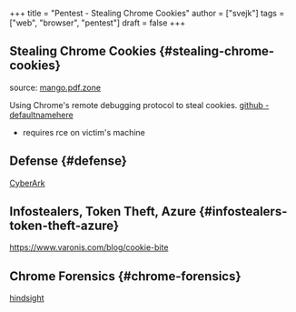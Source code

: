 +++
title = "Pentest - Stealing Chrome Cookies"
author = ["svejk"]
tags = ["web", "browser", "pentest"]
draft = false
+++

## Stealing Chrome Cookies {#stealing-chrome-cookies}

source: [mango.pdf.zone](https://mango.pdf.zone/stealing-chrome-cookies-without-a-password)

Using Chrome's remote debugging protocol to steal cookies. [github - defaultnamehere](https://github.com/defaultnamehere/cookie_crimes)

-   requires rce on victim's machine


## Defense {#defense}

[CyberArk](https://www.cyberark.com/resources/threat-research-blog/go-blue-a-protection-plan-for-credentials-in-chromium-based-browsers)


## Infostealers, Token Theft, Azure {#infostealers-token-theft-azure}

<https://www.varonis.com/blog/cookie-bite>


## Chrome Forensics {#chrome-forensics}

[hindsight](https://github.com/obsidianforensics/hindsight)
